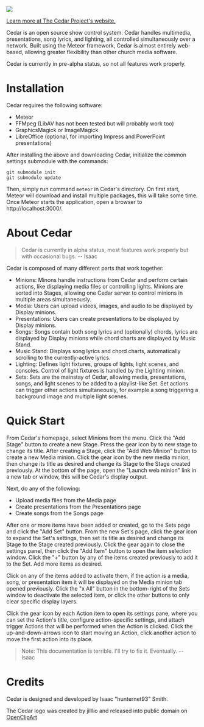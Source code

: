 ![](https://cedarproject.org/user/themes/quark-cedar/images/cedar-logo.svg)

[Learn more at The Cedar Project's website.](https://cedarproject.org/user/themes/quark-cedar/images/cedar-logo.svg)

Cedar is an open source show control system. Cedar handles multimedia, presentations, song lyrics, and lighting, all controlled simultaneously over a network. Built using the Meteor framework, Cedar is almost entirely web-based, allowing greater flexibility than other church media software.

Cedar is currently in pre-alpha status, so not all features work properly.

Installation
============

Cedar requires the following software:

* Meteor
* FFMpeg (LibAV has not been tested but will probably work too)
* GraphicsMagick or ImageMagick
* LibreOffice (optional, for importing Impress and PowerPoint presentations)

After installing the above and downloading Cedar, initialize the common settings submodule with the commands:

    git submodule init
    git submodule update

Then, simply run command `meteor` in Cedar's directory. On first start, Meteor will download and install multiple packages, this will take some time. Once Meteor starts the application, open a browser to http://localhost:3000/.

About Cedar
===========

> Cedar is currently in alpha status, most features work properly but with occasional bugs. -- Isaac

Cedar is composed of many different parts that work together:

  * Minions: Minons handle instructions from Cedar and perform certain actions, like displaying media files or controlling lights. Minions are sorted into Stages, allowing one Cedar server to control minions in multiple areas simultaneously.
  * Media: Users can upload videos, images, and audio to be displayed by Display minions.
  * Presentations: Users can create presentations to be displayed by Display minions.
  * Songs: Songs contain both song lyrics and (optionally) chords, lyrics are displayed by Display minions while chord charts are displayed by Music Stand.
  * Music Stand: Displays song lyrics and chord charts, automatically scrolling to the currently-active lyrics.
  * Lighting: Defines light fixtures, groups of lights, light scenes, and consoles. Control of light fixtures is handled by the Lighting minion.
  * Sets: Sets are the mainstay of Cedar, allowing media, presentations, songs, and light scenes to be added to a playlist-like Set. Set actions can trigger other actions simultaneously, for example a song triggering a background image and multiple light scenes.

Quick Start
===========

From Cedar's homepage, select Minions from the menu. Click the "Add Stage" button to create a new Stage. Press the gear icon by to new stage to change its title. After creating a Stage, click the "Add Web Minion" button to create a new Media minion. Click the gear icon by the new media minion, then change its title as desired and change its Stage to the Stage created previously. At the bottom of the page, open the "Launch web minion" link in a new tab or window, this will be Cedar's display output.

Next, do any of the following:
  * Upload media files from the Media page
  * Create presentations from the Presentations page
  * Create songs from the Songs page

After one or more items have been added or created, go to the Sets page and click the "Add Set" button. From the new Set's page, click the gear icon to expand the Set's settings, then set its title as desired and change its Stage to the Stage created previously. Click the gear again to close the settings panel, then click the "Add Item" button to open the item selection window. Click the "+" button by any of the items created previously to add it to the Set. Add more items as desired.

Click on any of the items added to activate them, if the action is a media, song, or presentation item it will be displayed on the Media minion tab opened previously. Click the "x All" button in the bottom-right of the Sets window to deactivate the selected item, or click the other buttons to only clear specific display layers.

Click the gear icon by each Action item to open its settings pane, where you can set the Action's title, configure action-specific settings, and attach trigger Actions that will be performed when the Action is clicked. Click the up-and-down-arrows icon to start moving an Action, click another action to move the first action into its place.

> Note: This documentation is terrible. I'll try to fix it. Eventually. -- Isaac

Credits
=======

Cedar is designed and developed by Isaac "hunternet93" Smith.

The Cedar logo was created by jilllio and released into public domain on [OpenClipArt](https://openclipart.org/detail/224342/Young-Cedar-Tree)
